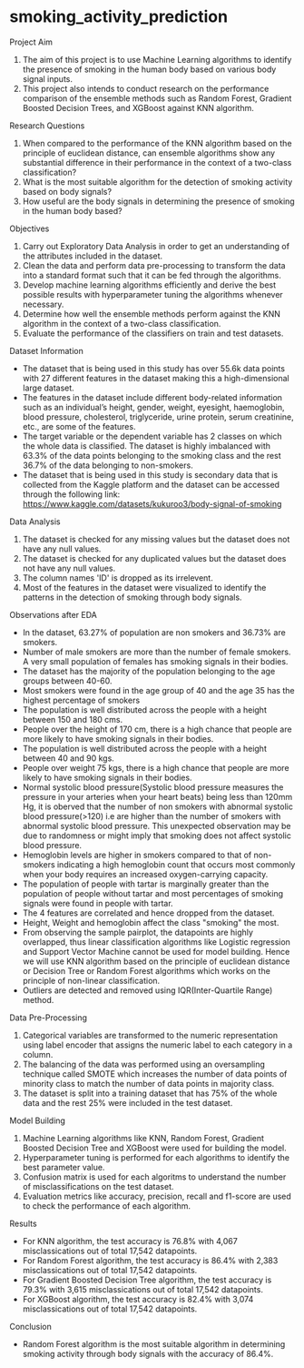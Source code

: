 # smoking_activity_prediction

Project Aim
1. The aim of this project is to use Machine Learning algorithms to identify the presence of smoking in the human body based on various body signal inputs.
2. This project also intends to conduct research on the performance comparison of the ensemble methods such as Random Forest, Gradient Boosted Decision Trees, and XGBoost against KNN algorithm.

Research Questions
1. When compared to the performance of the KNN algorithm based on the principle of euclidean distance, can ensemble algorithms show any substantial difference in their performance in the context of a two-class classification?
2. What is the most suitable algorithm for the detection of smoking activity based on body signals?
3. How useful are the body signals in determining the presence of smoking in the human body based?

Objectives
1. Carry out Exploratory Data Analysis in order to get an understanding of the attributes included in the dataset.
2. Clean the data and perform data pre-processing to transform the data into a standard format such that it can be fed through the algorithms.
3. Develop machine learning algorithms efficiently and derive the best possible results with hyperparameter tuning the algorithms whenever necessary.
4. Determine how well the ensemble methods perform against the KNN algorithm in the context of a two-class classification.
5. Evaluate the performance of the classifiers on train and test datasets.

Dataset Information
- The dataset that is being used in this study has over 55.6k data points with 27 different features in the dataset making this a high-dimensional large dataset. 
- The features in the dataset include different body-related information such as an individual’s height, gender, weight, eyesight, haemoglobin, blood pressure, cholesterol, triglyceride, urine protein, serum creatinine, etc., are some of the features. 
- The target variable or the dependent variable has 2 classes on which the whole data is classified. The dataset is highly imbalanced with 63.3% of the data points belonging to the smoking class and the rest 36.7% of the data belonging to non-smokers.
- The dataset that is being used in this study is secondary data that is collected from the Kaggle platform and the dataset can be accessed through the following link:
https://www.kaggle.com/datasets/kukuroo3/body-signal-of-smoking

Data Analysis
1. The dataset is checked for any missing values but the dataset does not have any null values.
2. The dataset is checked for any duplicated values but the dataset does not have any null values.
3. The column names 'ID' is dropped as its irrelevent.
4. Most of the features in the dataset were visualized to identify the patterns in the detection of smoking through body signals.

Observations after EDA
- In the dataset, 63.27% of population are non smokers and 36.73% are smokers.
- Number of male smokers are more than the number of female smokers. A very small population of females has smoking signals in their bodies.
- The dataset has the majority of the population belonging to the age groups between 40-60.
- Most smokers were found in the age group of 40 and the age 35 has the highest percentage of smokers
- The population is well distributed across the people with a height between 150 and 180 cms.
- People over the height of 170 cm, there is a high chance that people are more likely to have smoking signals in their bodies.
- The population is well distributed across the people with a height between 40 and 90 kgs.
- People over weight 75 kgs, there is a high chance that people are more likely to have smoking signals in their bodies.
- Normal systolic blood pressure(Systolic blood pressure measures the pressure in your arteries when your heart beats) being less than 120mm Hg, it is oberved that the number of non smokers with abnormal systolic blood pressure(>120) i.e are higher than the number of smokers with abnormal systolic blood pressure. This unexpected observation may be due to randomness or might imply that smoking does not affect systolic blood pressure.
- Hemoglobin levels are higher in smokers compared to that of non-smokers indicating a high hemoglobin count that occurs most commonly when your body requires an increased oxygen-carrying capacity.
- The population of people with tartar is marginally greater than the population of people without tartar and most percentages of smoking signals were found in people with tartar.
- The 4 features are correlated and hence dropped from the dataset.
- Height, Weight and hemoglobin affect the class "smoking" the most.
- From observing the sample pairplot, the datapoints are highly overlapped, thus linear classification algorithms like Logistic regression and Support Vector Machine cannot be used for model building. Hence we will use KNN algorithm based on the principle of euclidean distance or Decision Tree or Random Forest algorithms which works on the principle of non-linear classification.
- Outliers are detected and removed using IQR(Inter-Quartile Range) method.

Data Pre-Processing
1. Categorical variables are transformed to the numeric representation using label encoder that assigns the numeric label to each category in a column.
2. The balancing of the data was performed using an oversampling technique called SMOTE which increases the number of data points of minority class to match the number of data points in majority class.
3. The dataset is split into a training dataset that has 75% of the whole data and the rest 25% were included in the test dataset.

Model Building
1. Machine Learning algorithms like KNN, Random Forest, Gradient Boosted Decision Tree and XGBoost were used for building the model.
2. Hyperparameter tuning is performed for each algorithms to identify the best parameter value.
3. Confusion matrix is used for each algoritms to understand the number of misclassifications on the test dataset.
4. Evaluation metrics like accuracy, precision, recall and f1-score are used to check the performance of each algorithm.

Results
- For KNN algorithm, the test accuracy is 76.8% with 4,067 misclassications out of total 17,542 datapoints.
- For Random Forest algorithm, the test accuracy is 86.4% with 2,383 misclassications out of total 17,542 datapoints.
- For Gradient Boosted Decision Tree algorithm, the test accuracy is 79.3% with 3,615 misclassications out of total 17,542 datapoints.
- For XGBoost algorithm, the test accuracy is 82.4% with 3,074 misclassications out of total 17,542 datapoints.

Conclusion
- Random Forest algorithm is the most suitable algorithm in determining smoking activity through body signals with the accuracy of 86.4%.
